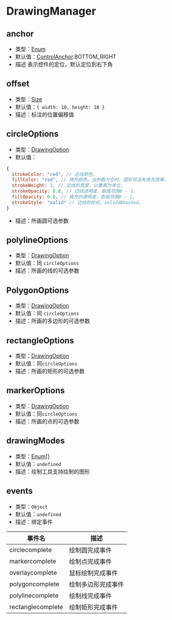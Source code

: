 # DrawingManager

## anchor

- 类型：[Enum](/guide/constants.html#controlanchor)
- 默认值：[ControlAnchor](/guide/constants.html#controlanchor).BOTTOM_RIGHT
- 描述 表示控件的定位，默认定位到右下角

## offset

- 类型：[Size](/api/#size)
- 默认值：`{ width: 10, height: 10 }`
- 描述：标注的位置偏移值

## circleOptions

- 类型：[DrawingOption](/api/#drawingoption)
- 默认值：

```js
{
  strokeColor: "red", // 边线颜色。
  fillColor: "red", // 填充颜色。当参数为空时，圆形将没有填充效果。
  strokeWeight: 3, // 边线的宽度，以像素为单位。
  strokeOpacity: 0.8, // 边线透明度，取值范围0 - 1。
  fillOpacity: 0.6, // 填充的透明度，取值范围0 - 1。
  strokeStyle: "solid" // 边线的样式，solid或dashed。
}
```

- 描述：所画圆可选参数

## polylineOptions

- 类型：[DrawingOption](/api/#drawingoption)
- 默认值：同 `circleOptions`
- 描述：所画的线的可选参数

## PolygonOptions

- 类型：[DrawingOption](/api/#drawingoption)
- 默认值：同 `circleOptions`
- 描述：所画的多边形的可选参数

## rectangleOptions

- 类型：[DrawingOption](/api/#drawingoption)
- 默认值：同`circleOptions`
- 描述：所画的矩形的可选参数

## markerOptions

- 类型：[DrawingOption](/api/#drawingoption)
- 默认值：同`circleOptions`
- 描述：所画的点的可选参数

## drawingModes

- 类型：[Enum](/guide/constants.html#drawingmode)[]
- 默认值：`undefined`
- 描述：绘制工具支持绘制的图形

## events

- 类型：`Object`
- 默认值：`undefined`
- 描述：绑定事件

| 事件名            | 描述               |
| ----------------- | ------------------ |
| circlecomplete    | 绘制圆完成事件     |
| markercomplete    | 绘制点完成事件     |
| overlaycomplete   | 鼠标绘制完成事件   |
| polygoncomplete   | 绘制多边形完成事件 |
| polylinecomplete  | 绘制线完成事件     |
| rectanglecomplete | 绘制矩形完成事件   |
